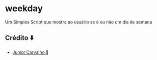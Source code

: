 # weekday
Um Simples Script que mostra ao usuário se é ou não um dia de semana 

## Crédito ⬇️
- <a href="https://github.com/Junior4Carvalho">Junior Carvalho </a> 🚀
